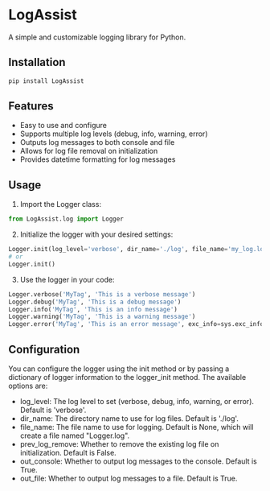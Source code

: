# LogAssist

A simple and customizable logging library for Python.

## Installation

```powershell
pip install LogAssist
```

## Features

- Easy to use and configure
- Supports multiple log levels (debug, info, warning, error)
- Outputs log messages to both console and file
- Allows for log file removal on initialization
- Provides datetime formatting for log messages

## Usage

1. Import the Logger class:

```python
from LogAssist.log import Logger
```

2. Initialize the logger with your desired settings:

```python
Logger.init(log_level='verbose', dir_name='./log', file_name='my_log.log', prev_log_remove=True, out_console=True, out_file=True)
# or
Logger.init()
```

3. Use the logger in your code:

```python
Logger.verbose('MyTag', 'This is a verbose message')
Logger.debug('MyTag', 'This is a debug message')
Logger.info('MyTag', 'This is an info message')
Logger.warning('MyTag', 'This is a warning message')
Logger.error('MyTag', 'This is an error message', exc_info=sys.exc_info())
```

## Configuration

You can configure the logger using the init method or by passing a dictionary of logger information to the logger_init method. The available options are:

- log_level: The log level to set (verbose, debug, info, warning, or error). Default is 'verbose'.
- dir_name: The directory name to use for log files. Default is './log'.
- file_name: The file name to use for logging. Default is None, which will create a file named "Logger.log".
- prev_log_remove: Whether to remove the existing log file on initialization. Default is False.
- out_console: Whether to output log messages to the console. Default is True.
- out_file: Whether to output log messages to a file. Default is True.